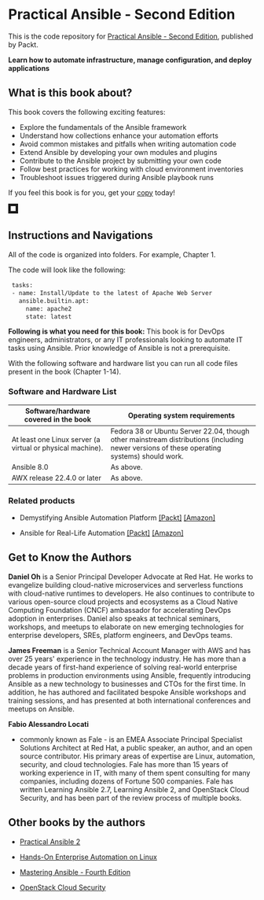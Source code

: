 # Practical Ansible - Second Edition

<a href="https://www.packtpub.com/product/practical-ansible-second-edition/9781805129974?utm_source=github&utm_medium=repository&utm_campaign="><img src="https://content.packt.com/B20846/cover_image_small.jpg" alt="" height="256px" align="right"></a>

This is the code repository for [Practical Ansible - Second Edition](https://www.packtpub.com/product/practical-ansible-second-edition/9781805129974?utm_source=github&utm_medium=repository&utm_campaign=), published by Packt.

**Learn how to automate infrastructure, manage configuration, and deploy applications**

## What is this book about?

This book covers the following exciting features:
* Explore the fundamentals of the Ansible framework
* Understand how collections enhance your automation efforts
* Avoid common mistakes and pitfalls when writing automation code
* Extend Ansible by developing your own modules and plugins
* Contribute to the Ansible project by submitting your own code
* Follow best practices for working with cloud environment inventories
* Troubleshoot issues triggered during Ansible playbook runs

If you feel this book is for you, get your [copy](https://www.amazon.com/dp/180512997X) today!

<a href="https://www.packtpub.com/?utm_source=github&utm_medium=banner&utm_campaign=GitHubBanner"><img src="https://raw.githubusercontent.com/PacktPublishing/GitHub/master/GitHub.png" 
alt="https://www.packtpub.com/" border="5" /></a>

## Instructions and Navigations
All of the code is organized into folders. For example, Chapter 1.

The code will look like the following:
```
 tasks:
 - name: Install/Update to the latest of Apache Web Server
   ansible.builtin.apt:
     name: apache2
     state: latest
```

**Following is what you need for this book:**
This book is for DevOps engineers, administrators, or any IT professionals looking to automate IT tasks using Ansible. Prior knowledge of Ansible is not a prerequisite.

With the following software and hardware list you can run all code files present in the book (Chapter 1-14).
### Software and Hardware List
| Software/hardware covered in the book  | Operating system requirements |
| ------------------------------------ | ----------------------------------- |
| At least one Linux server (a virtual or physical machine). | Fedora 38 or Ubuntu Server 22.04, though other mainstream distributions (including newer versions of these operating systems) should work. |
| Ansible 8.0 | As above. |
| AWX release 22.4.0 or later | As above. |



### Related products
* Demystifying Ansible Automation Platform [[Packt]](https://www.packtpub.com/product/demystifying-ansible-automation-platform/9781803244884?utm_source=github&utm_medium=repository&utm_campaign=9781803244884) [[Amazon]](https://www.amazon.com/dp/1803244887)

* Ansible for Real-Life Automation [[Packt]](https://www.packtpub.com/product/ansible-for-real-life-automation/9781803235417?utm_source=github&utm_medium=repository&utm_campaign=9781803235417) [[Amazon]](https://www.amazon.com/dp/1803235411)

## Get to Know the Authors
**Daniel Oh**
 is a Senior Principal Developer Advocate at Red Hat. He works to evangelize building cloud-native microservices and serverless functions with cloud-native runtimes to developers. He also continues to contribute to various open-source cloud projects and ecosystems as a Cloud Native Computing Foundation (CNCF) ambassador for accelerating DevOps adoption in enterprises. Daniel also speaks at technical seminars, workshops, and meetups to elaborate on new emerging technologies for enterprise developers, SREs, platform engineers, and DevOps teams.

**James Freeman**
 is a Senior Technical Account Manager with AWS and has over 25 years' experience in the technology industry. He has more than a decade years of first-hand experience of solving real-world enterprise problems in production environments using Ansible, frequently introducing Ansible as a new technology to businesses and CTOs for the first time. In addition, he has authored and facilitated bespoke Ansible workshops and training sessions, and has presented at both international conferences and meetups on Ansible.

**Fabio Alessandro Locati**
 - commonly known as Fale - is an EMEA Associate Principal Specialist Solutions Architect at Red Hat, a public speaker, an author, and an open source contributor. His primary areas of expertise are Linux, automation, security, and cloud technologies. Fale has more than 15 years of working experience in IT, with many of them spent consulting for many companies, including dozens of Fortune 500 companies. Fale has written Learning Ansible 2.7, Learning Ansible 2, and OpenStack Cloud Security, and has been part of the review process of multiple books.

## Other books by the authors
* [Practical Ansible 2](https://www.packtpub.com/product/practical-ansible-2/9781789807462?utm_source=github&utm_medium=repository&utm_campaign=9781789807462)

* [Hands-On Enterprise Automation on Linux](https://www.packtpub.com/product/hands-on-enterprise-automation-on-linux/9781789131611?utm_source=github&utm_medium=repository&utm_campaign=9781789131611)

* [Mastering Ansible - Fourth Edition](https://www.packtpub.com/product/mastering-ansible-fourth-edition/9781801818780?utm_source=github&utm_medium=repository&utm_campaign=9781801818780)

* [OpenStack Cloud Security](https://www.packtpub.com/product/openstack-cloud-security/9781782170983?utm_source=github&utm_medium=repository&utm_campaign=9781782170983)
